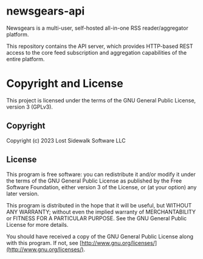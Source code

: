 <link rel="stylesheet" type="text/css" href="style.css">

# newsgears-api

Newsgears is a multi-user, self-hosted all-in-one RSS reader/aggregator platform.

This repository contains the API server, which provides HTTP-based REST access to the core feed subscription and aggregation capabilities of the entire platform. 

# Copyright and License

This project is licensed under the terms of the GNU General Public License, version 3 (GPLv3).

## Copyright

Copyright (c) 2023 Lost Sidewalk Software LLC

## License

This program is free software: you can redistribute it and/or modify it under the terms of the GNU General Public License as published by the Free Software Foundation, either version 3 of the License, or (at your option) any later version.

This program is distributed in the hope that it will be useful, but WITHOUT ANY WARRANTY; without even the implied warranty of MERCHANTABILITY or FITNESS FOR A PARTICULAR PURPOSE.  See the GNU General Public License for more details.

You should have received a copy of the GNU General Public License along with this program.  If not, see [http://www.gnu.org/licenses/](http://www.gnu.org/licenses/).
